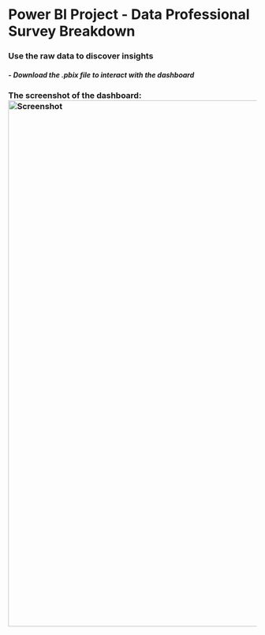 # Power BI Project - Data Professional Survey Breakdown
### Use the raw data to discover insights
#### - *Download the .pbix file to interact with the dashboard*
### The screenshot of the dashboard:<img width="1066" alt="Screenshot" src="https://user-images.githubusercontent.com/54936674/209658248-3afeab9c-3058-4cdd-8804-4c5fcb0770bd.png">
